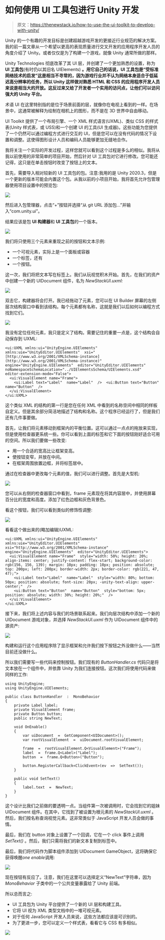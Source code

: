 # 如何使用 UI 工具包进行 Unity 开发

> 原文：<https://thenewstack.io/how-to-use-the-ui-toolkit-to-develop-with-unity/>

Unity 的一个有趣的开发目标是创建超越游戏开发的更接近行业规范的解决方案。我的前一篇文章从一个希望以更高的表现质量进行交叉开发的应用程序开发人员的角度介绍了 Unity。或者仅仅是为了构建一个游戏，就像 Unity 通常所做的那样。

Unity Technologies 彻底改革了其 UI 层，并创建了一个更加熟悉的设置，称为 **UI 工具包**(有时仍以其旧名 UIElements) **。用它自己的话说，UI 工具包是“受标准网络技术的启发”这是相当不寻常的，因为游戏行业并不认为网络本身适合于低延迟高分辨率的任务，所以 Unity 这样做对熟悉 HTML 和 CSS 的应用程序开发人员来说是相当大的开放。这反过来又给了开发者一个实用的访问点，让他们可以访问强大的 Unity 平台。**

术语 UI 在这里特别指的是位于场景前面的层，就像你在电视上看到的一样。在场景中，这通常被解释为绘制在相机上的图形，而不是在 3D 世界中自由移动。

UI Toolkit 提供了一个布局引擎、一个 XML 样式语言(UXML)、类似 CSS 的样式表(Unity 样式表，或 USS)和一个创建 UI 的工具(UI 生成器)。这些功能为您提供了一个仍然可以通过编程方式进行交互的 UI，但是您可以在没有代码的情况下设置和调整。这使得图形设计人员和编码人员能够更加无缝地合作。

我将关注一个实际的开发过程，这样您就可以看到这个过程是多么的相似。我将从我以前使用的非常简单的项目开始，然后针对 UI 工具包对它进行修改。您可能还记得，这只是在单击按钮时改变了按钮上的文本。

首先，需要导入相对较新的 UI 工具包的包。注意:我用的是 Unity 2020.3，但是一个更新的版本可能会内置这个包。从我以前的小项目开始，我将首先允许包管理器使用项目设置中的预览包:

![](img/ea6f514e70f3a88aadf6d4fe5785af58.png)

然后进入包管理器，点击“+”按钮并选择“从 git URL 添加包…”并输入“com.unity.ui”。

结果应该是包 **UI 构建器**和 **UI 工具包**的一个版本。

![](img/c8d46662ec906f3a0e4b77e96143abbb.png)

我们将只使用三个元素来重现之前的按钮和文本示例:

*   一个可视元素，实际上是一个面板或容器
*   一个标签，还有
*   一个按钮。

这一次，我们将把文本写在标签上。我们从玩视觉积木开始。首先，在我们的资产中创建一个新的 UIDocument 组件，名为 *NewStackUI.uxml:*

![](img/d4a352c5790dadea9cc879a92a1f3ca8.png)

双击它，构建器将会打开。我已经拖动了元素，您可以在 UI Builder 屏幕的左侧层次结构窗口中看到该结构。每个元素都有名称，这就是我们以后如何以编程方式找到它们。

![](img/224214293607b97ed7013deeb97be961.png)

我没有定位任何元素，我只是定义了结构。需要记住的重要一点是，这个结构会自动保存到 UXML:

```
<ui:UXML xmlns:ui="UnityEngine.UIElements"  xmlns:uie="UnityEditor.UIElements"  xsi="[http://www.w3.org/2001/XMLSchema-instance](http://www.w3.org/2001/XMLSchema-instance)"  engine="UnityEngine.UIElements"  editor="UnityEditor.UIElements"  noNamespaceSchemaLocation="../UIElementsSchema/UIElements.xsd"  editor-extension-mode="False">  
  <ui:VisualElement name="Frame">  
    <ui:Label text="Label"  name="Label"  />  <ui:Button text="Button"  name="Button"  />  
  </ui:VisualElement>  
</ui:UXML>

```

这个类似 XML 的结构的第一行是您在任何 XML 中看到的名称空间中相同的样板自定义。但是其余部分简洁地描述了结构和名称。这个程序已经运行了，但是我们还有几件事要做。

首先，让我们将元素移动到框架内的平衡位置。这可以通过一点点的拖放来实现，但是使用检查器更系统一些。你可以看到上面的标签和它下面的按钮刚好适合可用的空间。所以我们要做一些改变:

*   用一个合适的宽高比让框架变高。
*   使按钮变窄，并放在中间。
*   在框架周围放置边框，并将标签居中。

通过在检查器中更改每个元素的值，我们可以进行调整。首先是大型机:

![](img/e146dc9888a336c92d94e5a214ce3266.png)

您可以从右侧的检查器窗口中看到，frame 元素现在将其内容居中，并使用屏幕百分比的宽度和高度。添加了红色边框和灰色背景色。

看这个按钮，我们可以看到类似的修饰性调整:

![](img/fd2f1858ad682e344f172a18801ab5a9.png)

看看这个做出来的(略加编辑)UXML:

```
<ui:UXML xmlns:ui="UnityEngine.UIElements"  xmlns:uie="UnityEditor.UIElements"  xsi="http://www.w3.org/2001/XMLSchema-instance"  engine="UnityEngine.UIElements"  editor="UnityEditor.UIElements">  
  <ui:VisualElement name="Frame"  style="width: 50%; height: 20%; align-items: center; justify-content: flex-start; background-color: rgb(156, 156, 139); margin: 10px; padding: 10px; position: absolute; top: 200px; left: 200px; border-width: 2px; border-color: rgb(221, 47, 47);">  
    <ui:Label text="Label"  name="Label"  style="width: 80%; bottom: 50px; position: absolute; font-size: 20px; -unity-text-align: upper-center;"  />  
    <ui:Button text="Button"  name="Button"  style="bottom: 5px; position: absolute; width: 30%; height: 20%;"  />  
  </ui:VisualElement>  
</ui:UXML>

```

接下来，我们将上述内容与我们的场景联系起来。我们向层次结构中添加一个新的 UIDocument 游戏对象，并选择 *NewStackUI.uxml* 作为 UIDocument 组件中的源资产:

![](img/07d32523cda46258201be466b5d12959.png)

构建和运行这个应用程序除了显示框架和允许我们按下按钮之外没做什么——当然目前还没做什么。

所以我们需要写一些代码来控制按钮。我们现有的 *ButtonHandler.cs* 代码只是将文本放在一个组件中，并依靠 Unity 为我们连接按钮。这次我们将使用代码来做同样的工作:

```
using UnityEngine;
using UnityEngine.UIElements;

public class ButtonHandler  :  MonoBehavior
{
    private Label label;
    private VisualElement frame;
    private Button button;
    public string NewText;

    void OnEnable()
    {
        var uiDocument  =  GetComponent<UIDocument>();
        var rootVisualElement  =  uiDocument.rootVisualElement;

        frame  =  rootVisualElement.Q<VisualElement>("Frame");
        label  =  frame.Q<Label>("Label");
        button  =  frame.Q<Button>("Button");

        button.RegisterCallback<ClickEvent>(ev  =>  SetText());
    }

    public void SetText()
    {
        label.text  =  NewText;
    }
}

```

这个设计比我们之前做的要透明一点。当组件第一次被调用时，它会找到它的姐妹 UIDocument 组件。在其中，它找到了被设置为根元素的 *NewStackUI.uxml* 。然后，我们按名称查询视觉元素。这非常类似于 JavaScript 开发人员会做的事情。

最后，我们在 button 对象上设置了一个回调，它在一个 click 事件上调用 *SetText()* 。然后，我们只需将我们的新文本复制到标签中。

最后，我们将代码作为脚本组件添加到 UIDocument GameObject，这将确保它获得唤醒*one enable*调用:

![](img/de36423cc4dc1dad76f84b5f4e8a7a04.png)

现在按钮有反应了。注意，我们在这里可以选择定义“NewText”字符串，因为 *MonoBehavior* 子类中的一个公共变量暴露给了 Unity 前端。

所以总而言之:

*   UI 工具包为 Unity 平台提供了一个新的 UI 层和构建工具。
*   它将 UI 视为 XML 类型文档中的一堆可视元素。
*   对于任何 JavaScript 开发人员来说，这些方法都应该是可识别的。
*   为了更进一步，您可以定义一个样式表，看看它与 CSS 有多相似。

![](img/ccf51e2a717dc4d6f39d0855364b17f5.png)

<svg xmlns:xlink="http://www.w3.org/1999/xlink" viewBox="0 0 68 31" version="1.1"><title>Group</title> <desc>Created with Sketch.</desc></svg>